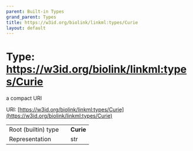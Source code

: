 ```yaml
---
parent: Built-in Types
grand_parent: Types
title: https://w3id.org/biolink/linkml:types/Curie
layout: default
---
```


# Type: https://w3id.org/biolink/linkml:types/Curie


a compact URI

URI: [https://w3id.org/biolink/linkml:types/Curie](https://w3id.org/biolink/linkml:types/Curie)

|  |  |  |
| --- | --- | --- |
| Root (builtin) type | | **Curie** |
| Representation | | str |

